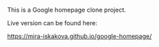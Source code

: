 This is a Google homepage clone project.

Live version can be found here:

https://mira-iskakova.github.io/google-homepage/
